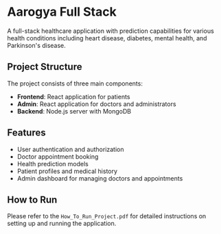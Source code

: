 # Aarogya Full Stack

A full-stack healthcare application with prediction capabilities for various health conditions including heart disease, diabetes, mental health, and Parkinson's disease.

## Project Structure

The project consists of three main components:

- **Frontend**: React application for patients
- **Admin**: React application for doctors and administrators
- **Backend**: Node.js server with MongoDB

## Features

- User authentication and authorization
- Doctor appointment booking
- Health prediction models
- Patient profiles and medical history
- Admin dashboard for managing doctors and appointments

## How to Run

Please refer to the `How_To_Run_Project.pdf` for detailed instructions on setting up and running the application.
